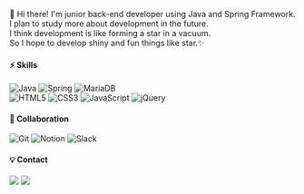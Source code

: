 👋 Hi there! I'm junior back-end developer using Java and Spring Framework.  
I plan to study more about development in the future.  
I think development is like forming a star in a vacuum.  
So I hope to develop shiny and fun things like star.✨  
  



#### ⚡️ **Skills**
![Java](https://img.shields.io/badge/Java-007396.svg?logo=Java&logoColor=white&style=flat-square)   ![Spring](https://img.shields.io/badge/Spring-6DB33F.svg?logo=Spring&logoColor=white&style=flat-square)  ![MariaDB](https://img.shields.io/badge/MariaDB-003545.svg?logo=MariaDB&logoColor=white&style=flat-square)  
![HTML5](https://img.shields.io/badge/HTML5-E34F26.svg?logo=HTML5&logoColor=white&style=flat-square) ![CSS3](https://img.shields.io/badge/CSS3-1572B6.svg?logo=CSS3&logoColor=white&style=flat-square) ![JavaScript](https://img.shields.io/badge/JavaScript-F7DF1E.svg?logo=JavaScript&logoColor=white&style=flat-square) ![jQuery](https://img.shields.io/badge/jQuery-0769AD.svg?logo=jQuery&logoColor=white&style=flat-square)  
  
#### 📌 **Collaboration**
![Git](https://img.shields.io/badge/Git-F05032.svg?logo=Git&logoColor=white&style=flat-square) ![Notion](https://img.shields.io/badge/Notion-000000.svg?logo=Notion&logoColor=white&style=flat-square) ![Slack](https://img.shields.io/badge/Slack-4A154B.svg?logo=Slack&logoColor=white&style=flat-square)
  
#### 💡 **Contact**
<a href="https://bblackbean.tistory.com/" target="_blank"><img src="https://img.shields.io/badge/DevBlog-F06B66?style=flat-square&logo=Blogger&logoColor=white"/></a> <a href="mailto:alchemist33@daum.net" target="_blank"><img src="https://img.shields.io/badge/alchemist33@daum.net-8B89CC?style=flat-square&logo=Gmail&logoColor=white"/></a>
